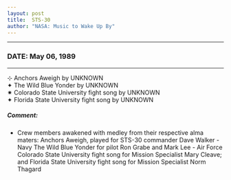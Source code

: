 ```yaml
---
layout: post
title:  STS-30
author: "NASA: Music to Wake Up By"
---
```


----
### DATE: May 06, 1989
----
⊹ Anchors Aweigh by UNKNOWN  &nbsp;<br />✦ The Wild Blue Yonder by UNKNOWN  &nbsp;<br />✷ Colorado State University fight song by UNKNOWN  &nbsp;<br />✦ Florida State University fight song by UNKNOWN

##### Comment:
* Crew members awakened with medley from their respective alma maters: Anchors Aweigh, played for STS-30 commander Dave Walker - Navy The Wild Blue Yonder for pilot Ron Grabe and Mark Lee - Air Force Colorado State University fight song for Mission Specialist Mary Cleave; and Florida State University fight song for Mission Specialist Norm Thagard

